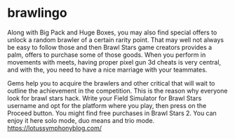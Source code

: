 # brawlingo
Along with Big Pack and Huge Boxes, you may also find special offers to unlock a random brawler of a certain rarity point. That may well not always be easy to follow those and then Brawl Stars game creators provides a palm, offers to purchase some of those goods. When you perform in movements with meets, having proper pixel gun 3d cheats is very central, and with the, you need to have a nice marriage with your teammates.

Gems help you to acquire the brawlers and other critical that will wait to outline the achievement in the competition. This is the reason why everyone look for brawl stars hack. Write your Field Simulator for Brawl Stars username and opt for the platform where you play, then press on the Proceed button. You might find free purchases in Brawl Stars 2. You can enjoy it here solo mode, duo means and trio mode. https://lotussymphonyblog.com/
